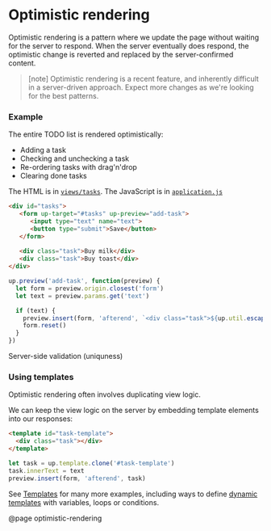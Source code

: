 Optimistic rendering
====================

Optimistic rendering is a pattern where we update the page
without waiting for the server to respond. When the server eventually does respond, the optimistic change
is reverted and replaced by the server-confirmed content.


> [note]
> Optimistic rendering is a recent feature, and inherently difficult in a server-driven approach.
> Expect more changes as we're looking for the best patterns. 

### Example

The entire TODO list is rendered optimistically:

- Adding a task
- Checking and unchecking a task
- Re-ordering tasks with drag'n'drop
- Clearing done tasks

The HTML is in [`views/tasks`](https://github.com/unpoly/unpoly-demo/tree/master/app/views/tasks).
The JavaScript is in [`application.js`](https://github.com/unpoly/unpoly-demo/blob/master/app/assets/javascripts/application.js)


```html
<div id="tasks">
   <form up-target="#tasks" up-preview="add-task">
      <input type="text" name="text">
      <button type="submit">Save</button>
   </form>
   
   <div class="task">Buy milk</div>
   <div class="task">Buy toast</div>
</div>
```


```js
up.preview('add-task', function(preview) {
  let form = preview.origin.closest('form')
  let text = preview.params.get('text')

  if (text) {
    preview.insert(form, 'afterend', `<div class="task">${up.util.escapeHTML(text)}</div>`)
    form.reset()
  }
})
```

Server-side validation (uniquness)

### Using templates

Optimistic rendering often involves duplicating view logic.

We can keep the view logic on the server by embedding template elements into our responses:

```html
<template id="task-template">
  <div class="task"></div>
</template>
```



```js
let task = up.template.clone('#task-template')
task.innerText = text
preview.insert(form, 'afterend', task)
```

See [Templates](/templates) for many more examples, including ways to define [dynamic templates](/templates#dynamic) with variables, loops or conditions.


@page optimistic-rendering
